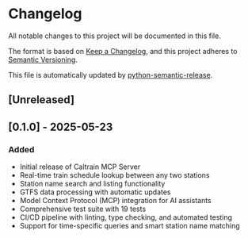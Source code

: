 # Changelog

All notable changes to this project will be documented in this file.

The format is based on [Keep a Changelog](https://keepachangelog.com/en/1.0.0/),
and this project adheres to [Semantic Versioning](https://semver.org/spec/v2.0.0.html).

This file is automatically updated by [python-semantic-release](https://github.com/python-semantic-release/python-semantic-release).

## [Unreleased]

## [0.1.0] - 2025-05-23

### Added

- Initial release of Caltrain MCP Server
- Real-time train schedule lookup between any two stations
- Station name search and listing functionality
- GTFS data processing with automatic updates
- Model Context Protocol (MCP) integration for AI assistants
- Comprehensive test suite with 19 tests
- CI/CD pipeline with linting, type checking, and automated testing
- Support for time-specific queries and smart station name matching

